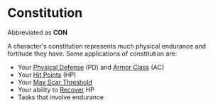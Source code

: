# Constitution

Abbreviated as **CON**

A character's constitution represents much physical endurance and fortitude they have. Some applications of constitution are:

- Your [Physical Defense](../Derived%20Statistics/Physical%20Defense.md) (PD) and [Armor Class](../Derived%20Statistics/Armor%20Class.md) (AC)
- Your [Hit Points](../Derived%20Statistics/Hit%20Points.md) (HP)
- Your [Max Scar Threshold](../Progression/Scars.md#Max%20Scar%20Threshold)
- Your ability to [Recover](../../Game%20Procedures/Exploration/Delving.md#Recover) HP
- Tasks that involve endurance
